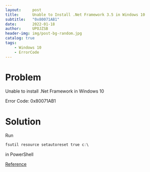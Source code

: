 ```yaml
---
layout:     post
title:      Unable to Install .Net Framework 3.5 in Windows 10
subtitle:   "0x80071AB1"
date:       2022-01-18
author:     UPOJZSB
header-img: img/post-bg-random.jpg
catalog: true
tags:
    - Windows 10
    - ErrorCode
---
```


# Problem

Unable to install .Net Framework in Windows 10

Error Code: 0x80071AB1

# Solution

Run

```powershell
fsutil resource setautoreset true c:\
```

in PowerShell

[Reference](https://www.reddit.com/r/techsupport/comments/rqpyc8/net_framework_35_including_net_20_and_30_wont/)
